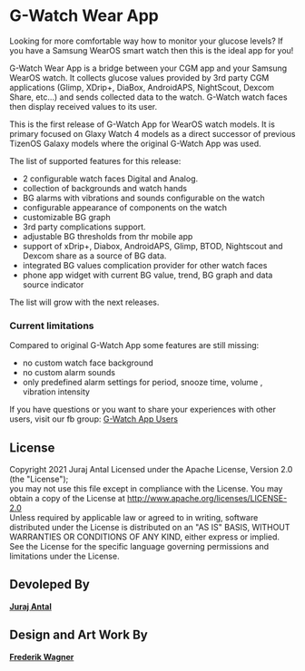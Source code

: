 
# G-Watch Wear App

Looking for more comfortable way how to monitor your glucose levels? If you have a Samsung WearOS smart watch then this is the ideal app for you!

G-Watch Wear App is a bridge between your CGM app and your Samsung WearOS watch. It collects glucose values provided by 3rd party CGM applications (Glimp, XDrip+, DiaBox, AndroidAPS, NightScout, Dexcom Share, etc...) and sends collected data to the watch. G-Watch watch faces then display received values to its user.


This is the first release of G-Watch App for WearOS watch models. It is primary focused on Glaxy Watch 4 models as a direct successor of previous TizenOS Galaxy models where the original G-Watch App was used.

The list of supported features for this release:
- 2 configurable watch faces Digital and Analog.
- collection of backgrounds and watch hands
- BG alarms with vibrations and sounds configurable on the watch
- configurable appearance of components on the watch
- customizable BG graph
- 3rd party complications support.
- adjustable BG thresholds from thr mobile app
- support of xDrip+, Diabox, AndroidAPS, Glimp, BTOD, Nightscout and Dexcom share as a source of BG data.
- integrated BG values complication provider for other watch faces
- phone app widget with current BG value, trend, BG graph and data source indicator

The list will grow with the next releases.

### Current limitations
Compared to original G-Watch App some features are still missing:
- no custom watch face background
- no custom alarm sounds
- only predefined alarm settings for period, snooze time, volume , vibration intensity

If you have questions or you want to share your experiences with other users, visit our fb group: [G-Watch App Users](https://www.facebook.com/groups/gwatchapp)


## License

Copyright 2021 Juraj Antal     Licensed under the Apache License, Version 2.0 (the "License");  
you may not use this file except in compliance with the License. You may obtain a copy of the License at         http://www.apache.org/licenses/LICENSE-2.0  
Unless required by applicable law or agreed to in writing, software  
distributed under the License is distributed on an "AS IS" BASIS, WITHOUT WARRANTIES OR CONDITIONS OF ANY KIND, either express or implied. See the License for the specific language governing permissions and limitations under the License.

## Devoleped By
**[Juraj Antal](mailto:trupici.sk@gmail.com)**

## Design and Art Work By
**[Frederik Wagner](https://getwatchmaker.com/user/Bkd6tbYxr)**